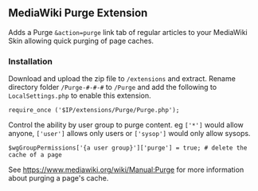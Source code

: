 ## MediaWiki Purge Extension

Adds a Purge `&action=purge` link tab of regular articles to your MediaWiki Skin allowing quick purging of page caches.

### Installation

Download and upload the zip file to `/extensions` and extract. Rename directory folder `/Purge-#-#-#` to `/Purge` and add the following to `LocalSettings.php` to enable this extension.

`require_once ('$IP/extensions/Purge/Purge.php');`

Control the ability by user group to purge content. eg `['*']` would allow anyone, `['user']` allows only users or `['sysop']` would only allow sysops.

`$wgGroupPermissions['{a user group}']['purge'] = true; # delete the cache of a page`

See https://www.mediawiki.org/wiki/Manual:Purge for more information about purging a page's cache.
